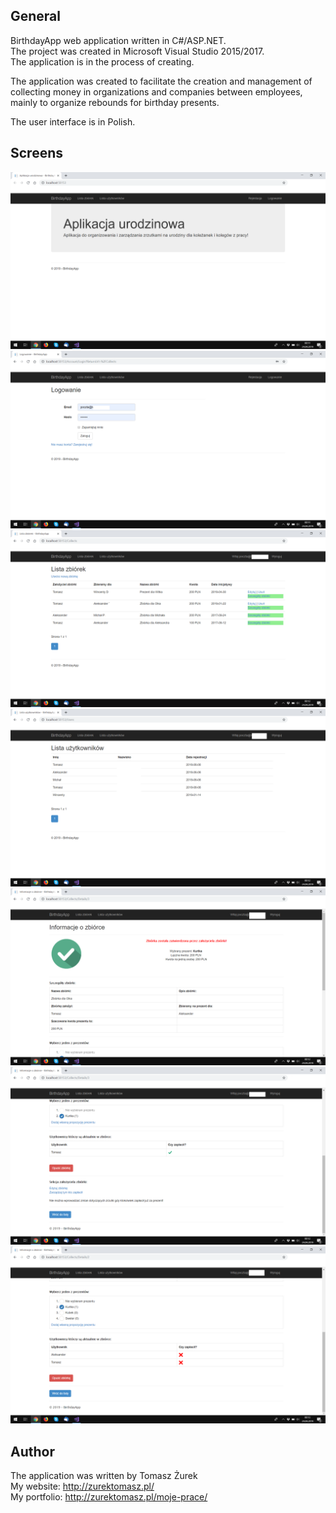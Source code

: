 ## General
BirthdayApp web application written in C#/ASP.NET.<br />
The project was created in Microsoft Visual Studio 2015/2017. <br />
The application is in the process of creating.

The application was created to facilitate the creation and management of collecting money in organizations and companies between employees, mainly to organize rebounds for birthday presents.

The user interface is in Polish.

## Screens
![alt text](https://raw.githubusercontent.com/ZurekTomasz/BirthdayApp/master/Screens/s1.png) <br />
![alt text](https://raw.githubusercontent.com/ZurekTomasz/BirthdayApp/master/Screens/s2.png) <br />
![alt text](https://raw.githubusercontent.com/ZurekTomasz/BirthdayApp/master/Screens/s3.png) <br />
![alt text](https://raw.githubusercontent.com/ZurekTomasz/BirthdayApp/master/Screens/s4.png) <br />
![alt text](https://raw.githubusercontent.com/ZurekTomasz/BirthdayApp/master/Screens/s5.png) <br />
![alt text](https://raw.githubusercontent.com/ZurekTomasz/BirthdayApp/master/Screens/s6.png) <br />
![alt text](https://raw.githubusercontent.com/ZurekTomasz/BirthdayApp/master/Screens/s7.png)

## Author
The application was written by Tomasz Żurek<br />
My website: http://zurektomasz.pl/ <br />
My portfolio: http://zurektomasz.pl/moje-prace/
